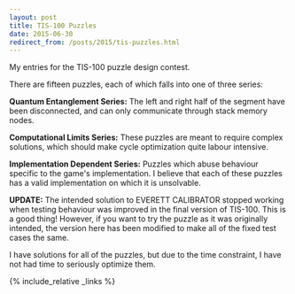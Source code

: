 ```yaml
---
layout: post
title: TIS-100 Puzzles
date: 2015-06-30
redirect_from: /posts/2015/tis-puzzles.html
---
```


My entries for the TIS-100 puzzle design contest.
<!--more-->
There are fifteen puzzles, each of which falls into one of three series:

**Quantum Entanglement Series:**
The left and right half of the segment have been disconnected,
and can only communicate through stack memory nodes.

**Computational Limits Series:**
These puzzles are meant to require complex solutions, which should
make cycle optimization quite labour intensive.

**Implementation Dependent Series:**
Puzzles which abuse behaviour specific to the game's implementation.
I believe that each of these puzzles has a valid implementation on
which it is unsolvable.

**UPDATE:**
The intended solution to EVERETT CALIBRATOR stopped working when
testing behaviour was improved in the final version of TIS-100.
This is a good thing!  However, if you want to try the puzzle as
it was originally intended, the version here has been modified to
make all of the fixed test cases the same.

<!--more-->

I have solutions for all of the puzzles, but due to the time constraint,
I have not had time to seriously optimize them.

{% include_relative _links %}
